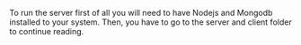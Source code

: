 To run the server first of all you will need to have Nodejs and Mongodb installed to your system. Then, you have to go to the server and client folder to continue reading.
